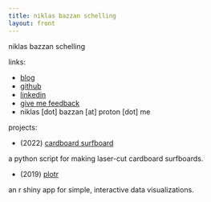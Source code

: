 ```yaml
---
title: niklas bazzan schelling
layout: front
---
```


niklas bazzan schelling

links:

- [blog](/blog.html)
- [github](https://www.github.com/niklasbazzan)
- [linkedin](https://www.linkedin.com/in/niklasbazzan/) 
- [give me feedback](https://www.admonymous.co/nik)
- niklas [dot] bazzan [at] proton [dot] me

projects:

- (2022) [cardboard surfboard](https://github.com/niklasbazzan/cardboard-surfboard)

a python script for making laser-cut cardboard surfboards.

- (2019) [plotr](https://github.com/niklasbazzan/plotr)

an r shiny app for simple, interactive data visualizations.
